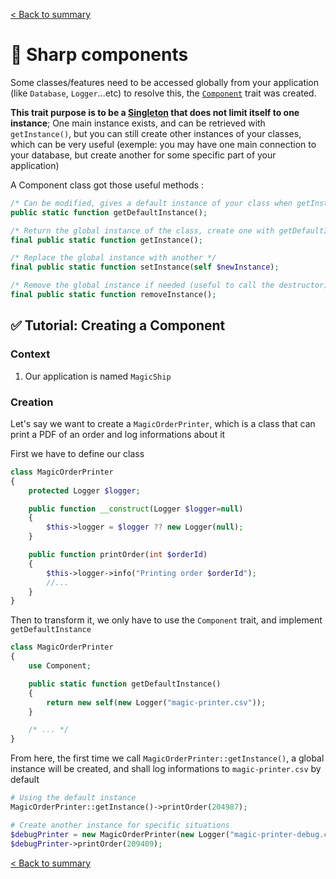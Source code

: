 [< Back to summary](../home.md)

# 🧩 Sharp components

Some classes/features need to be accessed globally from your application (like `Database`, `Logger`...etc)
to resolve this, the [`Component`](../../Classes/Core/Component.php) trait was created.

**This trait purpose is to be a [Singleton](https://en.wikipedia.org/wiki/Singleton_pattern) that
does not limit itself to one instance**; One main instance exists, and can be retrieved with `getInstance()`,
but you can still create other instances of your classes, which can be very useful
(exemple: you may have one main connection to your database, but create another for some specific part of your application)

A Component class got those useful methods :
```php
/* Can be modified, gives a default instance of your class when getInstance is called the first time */
public static function getDefaultInstance();

/* Return the global instance of the class, create one with getDefaultInstance if needed */
final public static function getInstance();

/* Replace the global instance with another */
final public static function setInstance(self $newInstance);

/* Remove the global instance if needed (useful to call the destructor) */
final public static function removeInstance();
```

## ✅ Tutorial: Creating a Component

### Context

1. Our application is named `MagicShip`

### Creation

Let's say we want to create a `MagicOrderPrinter`, which is a class that
can print a PDF of an order and log informations about it

First we have to define our class

```php
class MagicOrderPrinter
{
    protected Logger $logger;

    public function __construct(Logger $logger=null)
    {
        $this->logger = $logger ?? new Logger(null);
    }

    public function printOrder(int $orderId)
    {
        $this->logger->info("Printing order $orderId");
        //...
    }
}
```

Then to transform it, we only have to use the `Component` trait, and implement `getDefaultInstance`

```php
class MagicOrderPrinter
{
    use Component;

    public static function getDefaultInstance()
    {
        return new self(new Logger("magic-printer.csv"));
    }

    /* ... */
}
```

From here, the first time we call `MagicOrderPrinter::getInstance()`,
a global instance will be created, and shall log informations to `magic-printer.csv` by default

```php
# Using the default instance
MagicOrderPrinter::getInstance()->printOrder(204987);

# Create another instance for specific situations
$debugPrinter = new MagicOrderPrinter(new Logger("magic-printer-debug.csv"));
$debugPrinter->printOrder(209409);
```

[< Back to summary](../home.md)
